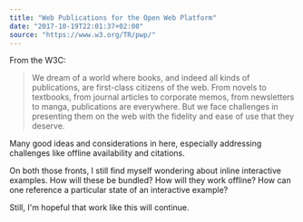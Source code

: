 ```yaml
---
title: "Web Publications for the Open Web Platform"
date: "2017-10-19T22:01:37+02:00"
source: "https://www.w3.org/TR/pwp/"
---
```


From the W3C:

> We dream of a world where books, and indeed all kinds of publications, are first-class citizens of the web. From novels to textbooks, from journal articles to corporate memos, from newsletters to manga, publications are everywhere. But we face challenges in presenting them on the web with the fidelity and ease of use that they deserve.

Many good ideas and considerations in here, especially addressing challenges like offline availability and citations.

On both those fronts, I still find myself wondering about inline interactive examples. How will these be bundled? How will they work offline? How can one reference a particular state of an interactive example?

Still, I'm hopeful that work like this will continue.
